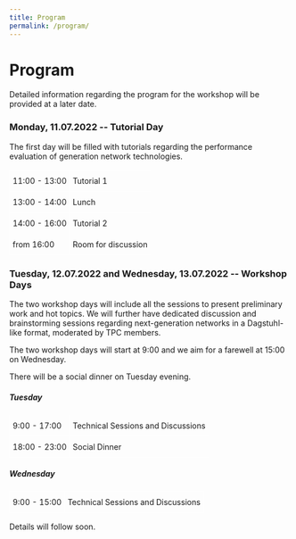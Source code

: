 ```yaml
---
title: Program
permalink: /program/
---
```


# Program

Detailed information regarding the program for the workshop will be provided at a later date.

### Monday, 11.07.2022 -- Tutorial Day

The first day will be filled with tutorials regarding the performance evaluation of generation network technologies.

<style type="text/css">
.tg {border-collapse:collapse;border-spacing:0;}
.tg td {border-color:#FEFEFE;border-style:solid;border-width:1px;font-size:14px;overflow:hidden;padding:10px 5px;word-break:normal;}
.tg .tg-0lax {text-align:left;vertical-align:middle;}
</style>
<table class="tg">
<tbody>
  <tr>
    <td class="tg-0lax">11:00 - 13:00</td>
    <td class="tg-0lax">Tutorial 1</td>
  </tr>
  <tr>
    <td class="tg-0lax">13:00 - 14:00</td>
    <td class="tg-0lax">Lunch</td>
  </tr>
  <tr>
    <td class="tg-0lax">14:00 - 16:00</td>
    <td class="tg-0lax">Tutorial 2</td>
  </tr>
  <tr>
    <td class="tg-0lax">from 16:00</td>
    <td class="tg-0lax">Room for discussion</td>
  </tr>
</tbody>
</table>

### Tuesday, 12.07.2022 and Wednesday, 13.07.2022 -- Workshop Days

The two workshop days will include all the sessions to present preliminary work and hot topics. We will further have dedicated discussion and brainstorming sessions regarding next-generation networks in a Dagstuhl-like format, moderated by TPC members.

The two workshop days will start at 9:00 and we aim for a farewell at 15:00 on Wednesday.

There will be a social dinner on Tuesday evening.

##### Tuesday

<table class="tg">
<tbody>
  <tr>
    <td class="tg-0lax">9:00 - 17:00</td>
    <td class="tg-0lax">Technical Sessions and Discussions</td>
  </tr>
  <tr>
    <td class="tg-0lax">18:00 - 23:00</td>
    <td class="tg-0lax">Social Dinner</td>
  </tr>
</tbody>
</table>

##### Wednesday

<table class="tg">
<tbody>
  <tr>
    <td class="tg-0lax">9:00 - 15:00</td>
    <td class="tg-0lax">Technical Sessions and Discussions</td>
  </tr>
</tbody>
</table>

Details will follow soon.
